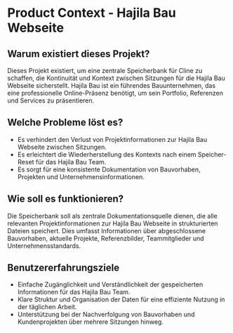 # Product Context - Hajila Bau Webseite

## Warum existiert dieses Projekt?
Dieses Projekt existiert, um eine zentrale Speicherbank für Cline zu schaffen, die Kontinuität und Kontext zwischen Sitzungen für die Hajila Bau Webseite sicherstellt. Hajila Bau ist ein führendes Bauunternehmen, das eine professionelle Online-Präsenz benötigt, um sein Portfolio, Referenzen und Services zu präsentieren.

## Welche Probleme löst es?
- Es verhindert den Verlust von Projektinformationen zur Hajila Bau Webseite zwischen Sitzungen.
- Es erleichtert die Wiederherstellung des Kontexts nach einem Speicher-Reset für das Hajila Bau Team.
- Es sorgt für eine konsistente Dokumentation von Bauvorhaben, Projekten und Unternehmensinformationen.

## Wie soll es funktionieren?
Die Speicherbank soll als zentrale Dokumentationsquelle dienen, die alle relevanten Projektinformationen zur Hajila Bau Webseite in strukturierten Dateien speichert. Dies umfasst Informationen über abgeschlossene Bauvorhaben, aktuelle Projekte, Referenzbilder, Teammitglieder und Unternehmensstandards.

## Benutzererfahrungsziele
- Einfache Zugänglichkeit und Verständlichkeit der gespeicherten Informationen für das Hajila Bau Team.
- Klare Struktur und Organisation der Daten für eine effiziente Nutzung in der täglichen Arbeit.
- Unterstützung bei der Nachverfolgung von Bauvorhaben und Kundenprojekten über mehrere Sitzungen hinweg.
